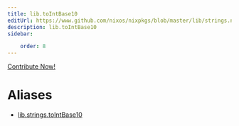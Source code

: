 ```yaml
---
title: lib.toIntBase10
editUrl: https://www.github.com/nixos/nixpkgs/blob/master/lib/strings.nix#L1402C17
description: lib.toIntBase10
sidebar:

    order: 8
---
```


<a href="https://www.github.com/nixos/nixpkgs/blob/master/lib/strings.nix#L1402C17">Contribute Now!</a>


# Aliases

- [lib.strings.toIntBase10](reference/lib/strings/lib-strings-toIntBase10)


